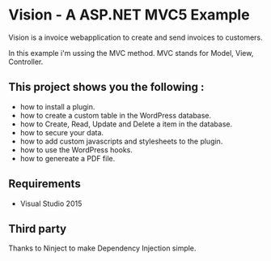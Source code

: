 # Vision - A ASP.NET MVC5 Example

Vision is a invoice webapplication to create and send invoices to customers.

In this example i'm ussing the MVC method. MVC stands for Model, View, Controller. 

## This project shows you the following  :
   - how to install a plugin.
   - how to create a custom table in the WordPress database.
   - how to Create, Read, Update and Delete a item in the database.
   - how to secure your data.
   - how to add custom javascripts and stylesheets to the plugin.
   - how to use the WordPress hooks.
   - how to genereate a PDF file.

## Requirements
- Visual Studio 2015

## Third party
Thanks to Ninject to make Dependency Injection simple.
